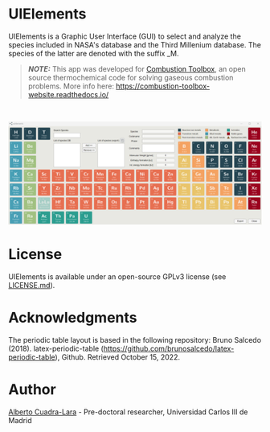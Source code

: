 # UIElements

UIElements is a Graphic User Interface (GUI) to select and analyze the species included in NASA's database and the Third Millenium database. The species of the latter are denoted with the suffix _M.

> **_NOTE:_** 
This app was developed for [Combustion Toolbox](https://github.com/AlbertoCuadra/combustion_toolbox), an open source thermochemical code for solving gaseous combustion problems. More info here: https://combustion-toolbox-website.readthedocs.io/

<br>

<p align=center>
    <img src="https://github.com/AlbertoCuadra/UIElements/blob/master/assets/_static/uielements.gif" width="1000">
</p>

# License

UIElements is available under an open-source GPLv3 license (see [LICENSE.md](LICENSE.md)).

# Acknowledgments

The periodic table layout is based in the following repository: Bruno Salcedo (2018). latex-periodic-table (https://github.com/brunosalcedo/latex-periodic-table), Github. Retrieved October 15, 2022.

# Author
[Alberto Cuadra-Lara](https://acuadralara.com/) - Pre-doctoral researcher, Universidad Carlos III de Madrid 

